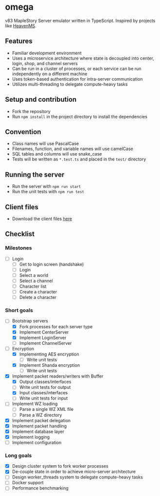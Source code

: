 # omega
v83 MapleStory Server emulator written in TypeScript. Inspired by projects like [HeavenMS](https://github.com/ronancpl/HeavenMS).

## Features
* Familiar development environment
* Uses a microservice architecture where state is decoupled into center, login, shop, and channel servers
* Can be run in a cluster of processes, or each service can be run independently on a different machine
* Uses token-based authentication for intra-server communication
* Utilizes multi-threading to delegate compute-heavy tasks

## Setup and contribution
* Fork the repository
* Run `npm install` in the project directory to install the dependencies

## Convention
* Class names will use PascalCase
* Filenames, function, and variable names will use camelCase
* SQL tables and columns will use snake_case
* Tests will be written as `*.test.ts` and placed in the `test/` directory

## Running the server
* Run the server with `npm run start`
* Run the unit tests with `npm run test`

## Client files

* Download the client files [here](https://drive.google.com/drive/folders/0BzDsHSr-0V4MYVJ0TWIxd05hYUk)

## Checklist

### Milestones
* [ ] Login
    * [ ] Get to login screen (handshake)
    * [ ] Login
    * [ ] Select a world
    * [ ] Select a channel
    * [ ] Character list
    * [ ] Create a character
    * [ ] Delete a character

### Short goals
* [ ] Bootstrap servers
    * [x] Fork processes for each server type
    * [x] Implement CenterServer
    * [x] Implement LoginServer
    * [ ] Implement ChannelServer
* [ ] Encryption
    * [x] Implementing AES encryption
        * [ ] Write unit tests
    * [x] Implement Shanda encryption
        * [ ] Write unit tests
* [x] Implement packet readers/writers with Buffer
    * [x] Output classes/interfaces
    * [ ] Write unit tests for output
    * [x] Input classes/interfaces
    * [ ] Write unit tests for input
* [ ] Implement WZ loading
    * [ ] Parse a single WZ XML file
    * [ ] Parse a WZ directory
* [x] Implement packet delegation
* [x] Implement packet handling
* [x] Implement database layer
* [x] Implement logging
* [ ] Implement configuration

### Long goals
* [x] Design cluster system to fork worker processes
* [x] De-couple state in order to achieve micro-server architecture
* [ ] Design worker_threads system to delegate compute-heavy tasks
* [ ] Docker support
* [ ] Performance benchmarking
